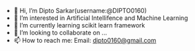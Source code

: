 - 👋 Hi, I’m Dipto Sarkar(username:@DIPTO0160)
- 👀 I’m interested in Artificial Intellifence and Machine Learning
- 🌱 I’m currently learning scikit learn framework
- 💞️ I’m looking to collaborate on ...
- 📫 How to reach me: Email: dipto0160@gmail.com
